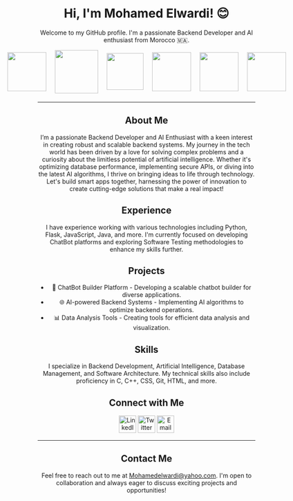 <h1 align="center">Hi, I'm Mohamed Elwardi! 😊</h1>

<p align="center">Welcome to my GitHub profile. I'm a passionate Backend Developer and AI enthusiast from Morocco 🇲🇦.</p>

<div style="display: flex; justify-content: center; align-items: center; gap: 20px; margin-bottom: 20px;">
    <img src="https://cdn-icons-png.flaticon.com/512/2714/2714073.png" width="90px">
    <img src="https://th.bing.com/th/id/OIP.MCkY3mSiuF1aBsY-YDCdDQHaHa?rs=1&pid=ImgDetMain" width="100px">
    <img src="https://th.bing.com/th/id/R.4505dc63afebb2c6179477f5dc3d78fb?rik=Q50RDrABa6X2Hw&pid=ImgRaw&r=0" width="85px">
    <img src="https://static.vecteezy.com/system/resources/previews/020/452/886/original/backend-icon-vector.jpg" width="90px">
    <img src="https://static.vecteezy.com/system/resources/previews/006/662/139/non_2x/artificial-intelligence-ai-processor-chip-icon-symbol-for-graphic-design-logo-web-site-social-media-mobile-app-ui-illustration-free-vector.jpg" width="90px">
    <img src="https://www.uplogictech.com/assets/images/our_expertise_img.png" width="90px">
</div>

<hr>

<h2 align="center">About Me</h2>

<p align="center">I’m a passionate Backend Developer and AI Enthusiast with a keen interest in creating robust and scalable backend systems. My journey in the tech world has been driven by a love for solving complex problems and a curiosity about the limitless potential of artificial intelligence. Whether it's optimizing database performance, implementing secure APIs, or diving into the latest AI algorithms, I thrive on bringing ideas to life through technology. Let's build smart apps together, harnessing the power of innovation to create cutting-edge solutions that make a real impact!</p>

<h2 align="center">Experience</h2>

<p align="center">I have experience working with various technologies including Python, Flask, JavaScript, Java, and more. I'm currently focused on developing ChatBot platforms and exploring Software Testing methodologies to enhance my skills further.</p>

<h2 align="center">Projects</h2>

<ul align="center">
    <li>🤖 ChatBot Builder Platform - Developing a scalable chatbot builder for diverse applications.</li>
    <li>🌐 AI-powered Backend Systems - Implementing AI algorithms to optimize backend operations.</li>
    <li>📊 Data Analysis Tools - Creating tools for efficient data analysis and visualization.</li>
</ul>

<h2 align="center">Skills</h2>

<p align="center">I specialize in Backend Development, Artificial Intelligence, Database Management, and Software Architecture. My technical skills also include proficiency in C, C++, CSS, Git, HTML, and more.</p>

<h2 align="center">Connect with Me</h2>

<p align="center">
    <a href="www.linkedin.com/in/mohammed-elwardi-🇵🇸-721b8b197" target="_blank" rel="noopener noreferrer"><img src="https://img.icons8.com/color/48/000000/linkedin.png" alt="LinkedIn" width="40" height="40"></a>
    <a href="https://x.com/MohammedElward7" target="_blank" rel="noopener noreferrer"><img src="https://img.icons8.com/color/48/000000/twitter.png" alt="Twitter" width="40" height="40"></a>
    <a href="mailto:Mohamedelwardi@yahoo.com" target="_blank" rel="noopener noreferrer"><img src="https://img.icons8.com/color/48/000000/email.png" alt="Email" width="40" height="40"></a>
</p>

<hr>

<h2 align="center">Contact Me</h2>

<p align="center">Feel free to reach out to me at <a href="mailto:Mohamedelwardi@yahoo.com">Mohamedelwardi@yahoo.com</a>. I'm open to collaboration and always eager to discuss exciting projects and opportunities!</p>
